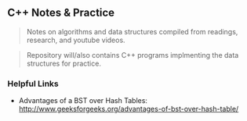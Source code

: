 ## C++ Notes & Practice

> Notes on algorithms and data structures compiled from readings, research, and youtube videos.

> Repository will/also contains C++ programs implmenting the data structures for practice.

### **Helpful Links**
- Advantages of a BST over Hash Tables: http://www.geeksforgeeks.org/advantages-of-bst-over-hash-table/
